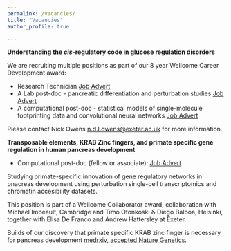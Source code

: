 ```yaml
---
permalink: /vacancies/
title: "Vacancies"
author_profile: true

---
```


**Understanding the *cis*-regulatory code in glucose regulation disorders**

We are recruiting multiple positions as part of our 8 year Wellcome Career Development award:

  - Research Technician [Job Advert](https://jobs.exeter.ac.uk/hrpr_webrecruitment/wrd/run/ETREC107GF.open?VACANCY_ID=803754gjoq&WVID=3817591jNg&LANG=USA)
  - A Lab post-doc - pancreatic differentiation and perturbation studies [Job Advert](https://jobs.exeter.ac.uk/hrpr_webrecruitment/wrd/run/ETREC107GF.open?VACANCY_ID=590670grK9&WVID=3817591jNg)
  - A computational post-doc - statistical models of single-molecule footprinting data and convolutional neural networks [Job Advert](https://jobs.exeter.ac.uk/hrpr_webrecruitment/wrd/run/ETREC107GF.open?VACANCY_ID=678947grK9&WVID=3817591jNg)


Please contact Nick Owens n.d.l.owens@exeter.ac.uk for more information.

**Transposable elements, KRAB Zinc fingers, and primate specific gene regulation in human pancreas development**

* Computational post-doc (fellow or associate): [Job Advert](https://jobs.exeter.ac.uk/hrpr_webrecruitment/wrd/run/ETREC107GF.open?VACANCY_ID=077726gd8c&WVID=3817591jNg)

Studying primate-specific innovation of gene regulatory networks in pnacreas development using perturbation single-cell transcriptomics and chromatin accesibility datasets.

This position is part of a Wellcome Collaborator award, collaboration with Michael Imbeault, Cambridge and Timo Otonkoski & Diego Balboa, Helsinki, together with Elisa De Franco and Andrew Hattersley at Exeter.

Builds of our discovery that primate specific KRAB zinc finger is necessary for pancreas development [medrxiv, accepted Nature Genetics](https://www.medrxiv.org/content/10.1101/2021.08.23.21262262v1). 
